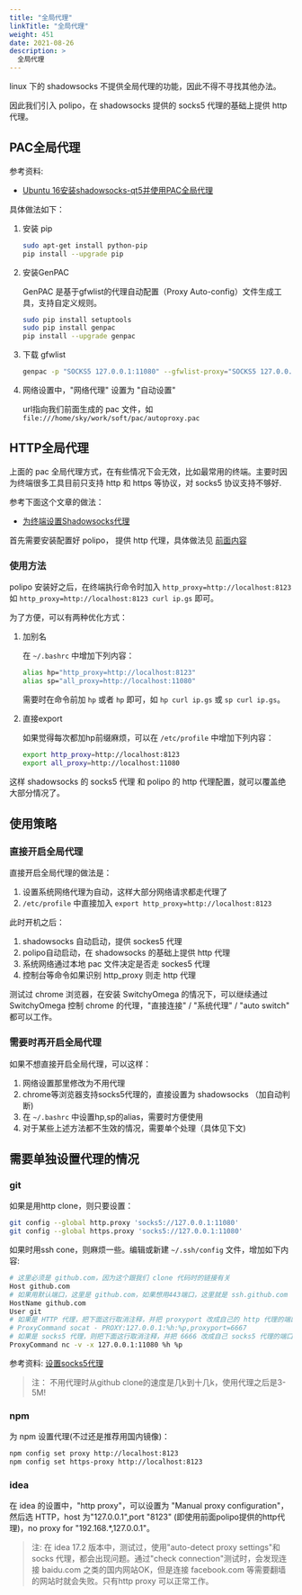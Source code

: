 ```yaml
---
title: "全局代理"
linkTitle: "全局代理"
weight: 451
date: 2021-08-26
description: >
  全局代理
---
```


linux 下的 shadowsocks 不提供全局代理的功能，因此不得不寻找其他办法。

因此我们引入 polipo，在 shadowsocks 提供的 socks5 代理的基础上提供 http 代理。

## PAC全局代理

参考资料:

- [Ubuntu 16安装shadowsocks-qt5并使用PAC全局代理](https://www.litcc.com/2016/12/29/Ubuntu16-shadowsocks-pac/)

具体做法如下：

1. 安装 pip

	```bash
	sudo apt-get install python-pip
	pip install --upgrade pip
	```

2. 安装GenPAC

	GenPAC 是基于gfwlist的代理自动配置（Proxy Auto-config）文件生成工具，支持自定义规则。

	```bash
	sudo pip install setuptools
	sudo pip install genpac
	pip install --upgrade genpac
	```

3. 下载 gfwlist

	```bash
	genpac -p "SOCKS5 127.0.0.1:11080" --gfwlist-proxy="SOCKS5 127.0.0.1:11080" --gfwlist-url=https://raw.githubusercontent.com/gfwlist/gfwlist/master/gfwlist.txt --output="/home/sky/work/soft/pac/autoproxy.pac"
   ```

4. 网络设置中，"网络代理" 设置为 "自动设置"

	url指向我们前面生成的 pac 文件，如 `file:///home/sky/work/soft/pac/autoproxy.pac`

## HTTP全局代理

上面的 pac 全局代理方式，在有些情况下会无效，比如最常用的终端。主要时因为终端很多工具目前只支持 http 和 https 等协议，对 socks5 协议支持不够好.

参考下面这个文章的做法：

- [为终端设置Shadowsocks代理](http://droidyue.com/blog/2016/04/04/set-shadowsocks-proxy-for-terminal/)

首先需要安装配置好 polipo， 提供 http 代理，具体做法见 [前面内容](polipo.md)

### 使用方法

polipo 安装好之后，在终端执行命令时加入 `http_proxy=http://localhost:8123` 如 `http_proxy=http://localhost:8123 curl ip.gs` 即可。

为了方便，可以有两种优化方式：

1. 加别名

	在 `~/.bashrc` 中增加下列内容：

	```bash
    alias hp="http_proxy=http://localhost:8123"
    alias sp="all_proxy=http://localhost:11080"
   ```

	需要时在命令前加 `hp` 或者 `hp` 即可，如 `hp curl ip.gs` 或 `sp curl ip.gs`。

2. 直接export

	如果觉得每次都加hp前缀麻烦，可以在 `/etc/profile` 中增加下列内容：

	```bash
    export http_proxy=http://localhost:8123
    export all_proxy=http://localhost:11080
   ```

这样 shadowsocks 的 socks5 代理 和 polipo 的 http 代理配置，就可以覆盖绝大部分情况了。

## 使用策略

### 直接开启全局代理

直接开启全局代理的做法是：

1. 设置系统网络代理为自动，这样大部分网络请求都走代理了
2. `/etc/profile` 中直接加入 `export http_proxy=http://localhost:8123`

此时开机之后：

1. shadowsocks 自动启动，提供 sockes5 代理
2. polipo自动启动，在 shadowsocks 的基础上提供 http 代理
3. 系统网络通过本地 pac 文件决定是否走 sockes5 代理
4. 控制台等命令如果识别 http_proxy 则走 http 代理

测试过 chrome 浏览器，在安装 SwitchyOmega 的情况下，可以继续通过 SwitchyOmega 控制 chrome 的代理，"直接连接" / "系统代理" / "auto switch" 都可以工作。

### 需要时再开启全局代理

如果不想直接开启全局代理，可以这样：

1. 网络设置那里修改为不用代理
2. chrome等浏览器支持socks5代理的，直接设置为 shadowsocks （加自动判断)
3. 在 `~/.bashrc` 中设置hp,sp的alias，需要时方便使用
4. 对于某些上述方法都不生效的情况，需要单个处理（具体见下文)

## 需要单独设置代理的情况

### git

如果是用http clone，则只要设置：

```bash
git config --global http.proxy 'socks5://127.0.0.1:11080'
git config --global https.proxy 'socks5://127.0.0.1:11080'
```

如果时用ssh cone，则麻烦一些。编辑或新建 `~/.ssh/config` 文件，增加如下内容:

```bash
# 这里必须是 github.com，因为这个跟我们 clone 代码时的链接有关
Host github.com
# 如果用默认端口，这里是 github.com，如果想用443端口，这里就是 ssh.github.com 详见 https://help.github.com/articles/using-ssh-over-the-https-port/
HostName github.com
User git
# 如果是 HTTP 代理，把下面这行取消注释，并把 proxyport 改成自己的 http 代理的端口
# ProxyCommand socat - PROXY:127.0.0.1:%h:%p,proxyport=6667
# 如果是 socks5 代理，则把下面这行取消注释，并把 6666 改成自己 socks5 代理的端口
ProxyCommand nc -v -x 127.0.0.1:11080 %h %p
```

参考资料: [设置socks5代理](http://www.jianshu.com/p/ff4093ed893f)

> 注： 不用代理时从github clone的速度是几k到十几k，使用代理之后是3-5M!

### npm

为 npm 设置代理(不过还是推荐用国内镜像)：

```bash
npm config set proxy http://localhost:8123
npm config set https-proxy http://localhost:8123
```

### idea

在 idea 的设置中，"http proxy"，可以设置为 "Manual proxy configuration"，然后选 HTTP，host 为"127.0.0.1",port "8123" (即使用前面polipo提供的http代理)，no proxy for "192.168.*,127.0.0.1"。

> 注: 在 idea 17.2 版本中，测试过，使用"auto-detect proxy settings"和 socks 代理，都会出现问题。通过"check connection"测试时，会发现连接 baidu.com 之类的国内网站OK，但是连接 facebook.com 等需要翻墙的网站时就会失败。只有http proxy 可以正常工作。